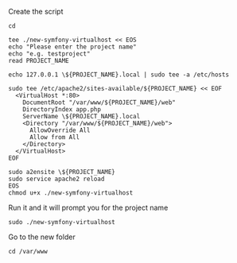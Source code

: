 Create the script

```
cd

tee ./new-symfony-virtualhost << EOS
echo "Please enter the project name"
echo "e.g. testproject"
read PROJECT_NAME

echo 127.0.0.1 \${PROJECT_NAME}.local | sudo tee -a /etc/hosts

sudo tee /etc/apache2/sites-available/${PROJECT_NAME} << EOF
  <VirtualHost *:80>
    DocumentRoot "/var/www/${PROJECT_NAME}/web"
    DirectoryIndex app.php
    ServerName \${PROJECT_NAME}.local
    <Directory "/var/www/${PROJECT_NAME}/web">
      AllowOverride All
      Allow from All
    </Directory>
  </VirtualHost>
EOF

sudo a2ensite \${PROJECT_NAME}
sudo service apache2 reload
EOS
chmod u+x ./new-symfony-virtualhost
```

Run it and it will prompt you for the project name
```
sudo ./new-symfony-virtualhost
```

Go to the new folder
```
cd /var/www
```
